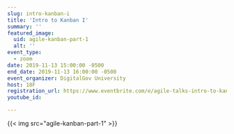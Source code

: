 ```yaml
---
slug: intro-kanban-i
title: 'Intro to Kanban I'
summary: ''
featured_image:
  uid: agile-kanban-part-1
  alt: ''
event_type:
  - zoom
date: 2019-11-13 15:00:00 -0500
end_date: 2019-11-13 16:00:00 -0500
event_organizer: DigitalGov University
host: 18F
registration_url: https://www.eventbrite.com/e/agile-talks-intro-to-kanban-part-i-registration-78078507919
youtube_id:

---
```


{{< img src="agile-kanban-part-1" >}}
